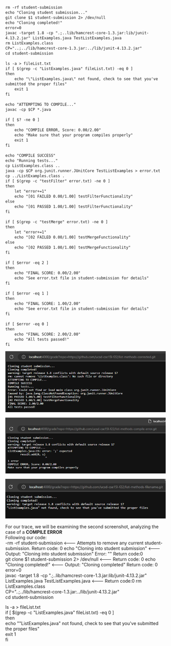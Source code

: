 ```# Create your grading script here



rm -rf student-submission
echo "Cloning student submission..."
git clone $1 student-submission 2> /dev/null
echo "Cloning completed!"
error=0
javac -target 1.8 -cp ".;..lib/hamcrest-core-1.3.jar:lib/junit-4.13.2.jar" ListExamples.java TestListExamples.java
rm ListExamples.class
CP="..;../lib/hamcrest-core-1.3.jar:../lib/junit-4.13.2.jar"
cd student-submission

ls -a > fileList.txt
if [ $(grep -c "ListExamples.java" fileList.txt) -eq 0 ]
then
    echo "\"ListExamples.java\" not found, check to see that you've submitted the proper files"
    exit 1
fi

echo "ATTEMPTING TO COMPILE..."
javac -cp $CP *.java

if [ $? -ne 0 ]
then
    echo "COMPILE ERROR, Score: 0.00/2.00"
    echo "Make sure that your program compiles properly"
    exit 1
fi

echo "COMPILE SUCCESS"
echo "Running tests..."
cp ListExamples.class ..
java -cp $CP org.junit.runner.JUnitCore TestListExamples > error.txt
cp ../ListExamples.class .
if [ $(grep -c "testFilter" error.txt) -ne 0 ]
then
    let "error+=1"
    echo "[01 FAILED 0.00/1.00] testFilterFunctionality"
else
    echo "[01 PASSED 1.00/1.00] testFilterFunctionality"
fi

if [ $(grep -c "testMerge" error.txt) -ne 0 ]
then
    let "error+=1"
    echo "[02 FAILED 0.00/1.00] testMergeFunctionality"
else
    echo "[02 PASSED 1.00/1.00] testMergeFunctionality"
fi

if [ $error -eq 2 ]
then
    echo "FINAL SCORE: 0.00/2.00"
    echo "See error.txt file in student-submission for details"
fi

if [ $error -eq 1 ]
then
    echo "FINAL SCORE: 1.00/2.00"
    echo "See error.txt file in student-submission for details"
fi

if [ $error -eq 0 ]
then
    echo "FINAL SCORE: 2.00/2.00"
    echo "All tests passed!"
fi

```
![lab9pic2](lab9pic2.png)  
  
![lab9pic1](lab9pic1.png)  
  
![lab9pic3](lab9pic3.png)  
  
For our trace, we will be examining the second screenshot, analyzing the case of a **COMPILE ERROR**  
Following our code:  
-rm -rf student-submission <--- Attempts to remove any current student-submission. Return code: 0
echo "Cloning into student submission" <--- Output: "Cloning into student submission" Error: "" Return code:0  
git clone $1 student-submission 2> /dev/null <--- Return code: 0
echo "Cloning completed!"  <--- Output: "Cloning completed" Return code: 0
error=0  
javac -target 1.8 -cp ".;..lib/hamcrest-core-1.3.jar:lib/junit-4.13.2.jar" ListExamples.java TestListExamples.java <--- Return code:0 
rm ListExamples.class   
  CP="..;../lib/hamcrest-core-1.3.jar:../lib/junit-4.13.2.jar"  
cd student-submission
  
ls -a > fileList.txt  
if [ $(grep -c "ListExamples.java" fileList.txt) -eq 0 ]  
then  
    echo "\"ListExamples.java\" not found, check to see that you've submitted the proper files"  
    exit 1  
fi  
